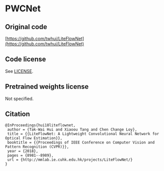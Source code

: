 # PWCNet

## Original code

[https://github.com/twhui/LiteFlowNet](https://github.com/twhui/LiteFlowNet)

## Code license

See [LICENSE](LICENSE).

## Pretrained weights license

Not specified.

## Citation

```
@InProceedings{hui18liteflownet,    
 author = {Tak-Wai Hui and Xiaoou Tang and Chen Change Loy},    
 title = {{LiteFlowNet: A Lightweight Convolutional Neural Network for Optical Flow Estimation}},    
 booktitle = {{Proceedings of IEEE Conference on Computer Vision and Pattern Recognition (CVPR)}},    
 year = {2018},  
 pages = {8981--8989},
 url = {http://mmlab.ie.cuhk.edu.hk/projects/LiteFlowNet/} 
}
```